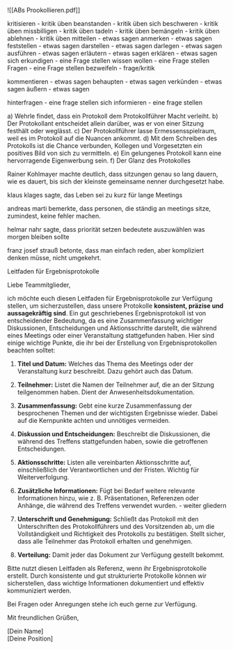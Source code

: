 
![[ABs Prookollieren.pdf]]

kritisieren - kritik üben
beanstanden - kritik üben
sich beschweren - kritik üben 
missbilligen - kritik üben
tadeln - kritik üben
bemängeln - kritik üben 
ablehnen - kritik üben 
mitteilen - etwas sagen 
anmerken - etwas sagen 
feststellen - etwas sagen 
darstellen - etwas sagen 
darlegen - etwas sagen 
ausführen - etwas sagen 
erläutern - etwas sagen 
erklären - etwas sagen 
sich erkundigen - eine Frage stellen 
wissen wollen - eine Frage stellen 
Fragen - eine Frage stellen 
bezweifeln - frage/kritik 

kommentieren - etwas sagen
behaupten - etwas sagen 
verkünden - etwas sagen
äußern - etwas sagen

hinterfragen - eine frage stellen
sich informieren - eine frage stellen 








a) Wehrle findet, dass ein Protokoll dem Protokollführer Macht verleiht.
b) Der Protokollant entscheidet allein darüber, was er von einer Sitzung festhält oder weglässt.
c) Der Protokollführer lasse Ermessensspielraum, weil es im Protokoll auf die Nuancen ankommt.
d) Mit dem Schreiben des Protokolls ist die Chance verbunden, Kollegen und Vorgesetzten ein positives Bild von sich zu vermitteln.
e) Ein gelungenes Protokoll kann eine hervorragende Eigenwerbung sein.
f) Der Glanz des Protokolles 






Rainer Kohlmayer machte deutlich, dass sitzungen genau so lang dauern, wie es dauert, bis sich der kleinste gemeinsame nenner durchgesetzt habe.

klaus klages sagte, das Leben sei zu kurz für lange Meetings

andreas marti bemerkte, dass personen, die ständig an meetings sitze, zumindest, keine fehler machen.

helmar nahr sagte, dass priorität setzen bedeutete auszuwählen was morgen bleiben sollte

franz josef strauß betonte, dass man einfach reden, aber kompliziert denken müsse, nicht umgekehrt.


Leitfaden für Ergebnisprotokolle

Liebe Teammitglieder,

ich möchte euch diesen Leitfaden für Ergebnisprotokolle zur Verfügung stellen, um sicherzustellen, dass unsere Protokolle **konsistent, präzise und aussagekräftig sind**. Ein gut geschriebenes Ergebnisprotokoll ist von entscheidender Bedeutung, da es eine Zusammenfassung wichtiger Diskussionen, Entscheidungen und Aktionsschritte darstellt, die während eines Meetings oder einer Veranstaltung stattgefunden haben. Hier sind einige wichtige Punkte, die ihr bei der Erstellung von Ergebnisprotokollen beachten solltet:

1. **Titel und Datum:** Welches das Thema des Meetings oder der Veranstaltung kurz beschreibt. Dazu gehört auch das Datum.
    
2. **Teilnehmer:** Listet die Namen der Teilnehmer auf, die an der Sitzung teilgenommen haben. Dient der Anwesenheitsdokumentation.
    
3. **Zusammenfassung:** Gebt eine kurze Zusammenfassung der besprochenen Themen und der wichtigsten Ergebnisse wieder. Dabei auf die Kernpunkte achten und unnötiges vermeiden.
    
4. **Diskussion und Entscheidungen:** Beschreibt die Diskussionen, die während des Treffens stattgefunden haben, sowie die getroffenen Entscheidungen.
    
5. **Aktionsschritte:** Listen alle vereinbarten Aktionsschritte auf, einschließlich der Verantwortlichen und der Fristen. Wichtig für Weiterverfolgung.
    
6. **Zusätzliche Informationen:** Fügt bei Bedarf weitere relevante Informationen hinzu, wie z. B. Präsentationen, Referenzen oder Anhänge, die während des Treffens verwendet wurden. - weiter gliedern
    
7. **Unterschrift und Genehmigung:** Schließt das Protokoll mit den Unterschriften des Protokollführers und des Vorsitzenden ab, um die Vollständigkeit und Richtigkeit des Protokolls zu bestätigen. Stellt sicher, dass alle Teilnehmer das Protokoll erhalten und genehmigen.
    
8. **Verteilung:** Damit jeder das Dokument zur Verfügung gestellt bekommt.



Bitte nutzt diesen Leitfaden als Referenz, wenn ihr Ergebnisprotokolle erstellt. Durch konsistente und gut strukturierte Protokolle können wir sicherstellen, dass wichtige Informationen dokumentiert und effektiv kommuniziert werden.

Bei Fragen oder Anregungen stehe ich euch gerne zur Verfügung.

Mit freundlichen Grüßen,

[Dein Name]  
[Deine Position]